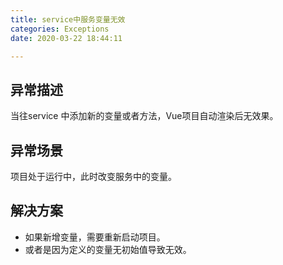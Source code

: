```yaml
---
title: service中服务变量无效
categories: Exceptions
date: 2020-03-22 18:44:11

---
```


## 异常描述

当往service 中添加新的变量或者方法，Vue项目自动渲染后无效果。



## 异常场景

项目处于运行中，此时改变服务中的变量。



## 解决方案

* 如果新增变量，需要重新启动项目。
* 或者是因为定义的变量无初始值导致无效。